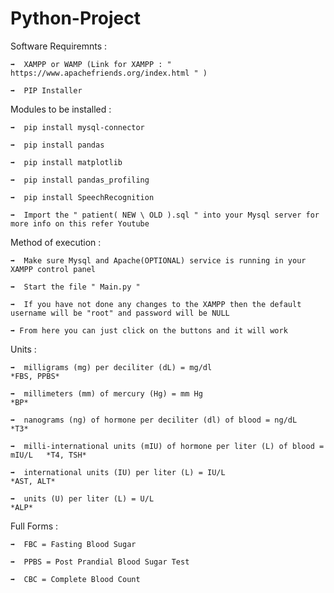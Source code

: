# Python-Project
Software Requiremnts :

    ➡  XAMPP or WAMP (Link for XAMPP : " https://www.apachefriends.org/index.html " )

    ➡  PIP Installer

Modules to be installed :

    ➡  pip install mysql-connector

    ➡  pip install pandas

    ➡  pip install matplotlib

    ➡  pip install pandas_profiling

    ➡  pip install SpeechRecognition

    ➡  Import the " patient( NEW \ OLD ).sql " into your Mysql server for more info on this refer Youtube


Method of execution :

    ➡  Make sure Mysql and Apache(OPTIONAL) service is running in your XAMPP control panel 

    ➡  Start the file " Main.py "

    ➡  If you have not done any changes to the XAMPP then the default username will be "root" and password will be NULL

    ➡ From here you can just click on the buttons and it will work


Units :

    ➡  milligrams (mg) per deciliter (dL) = mg/dl                                  *FBS, PPBS* 

    ➡  millimeters (mm) of mercury (Hg) = mm Hg                                    *BP*

    ➡  nanograms (ng) of hormone per deciliter (dl) of blood = ng/dL               *T3*

    ➡  milli-international units (mIU) of hormone per liter (L) of blood = mIU/L   *T4, TSH*

    ➡  international units (IU) per liter (L) = IU/L                               *AST, ALT*

    ➡  units (U) per liter (L) = U/L                                               *ALP*


Full Forms :

    ➡  FBC = Fasting Blood Sugar

    ➡  PPBS = Post Prandial Blood Sugar Test

    ➡  CBC = Complete Blood Count
